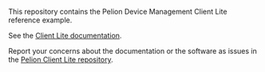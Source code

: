 This repository contains the Pelion Device Management Client Lite reference example.

See the [Client Lite documentation](https://www.pelion.com/docs/pelion-client-lite/latest/introduction/index.html).

Report your concerns about the documentation or the software as issues in the [Pelion Client Lite repository](https://github.com/PelionIoT/pelion-client-lite-example/issues).

